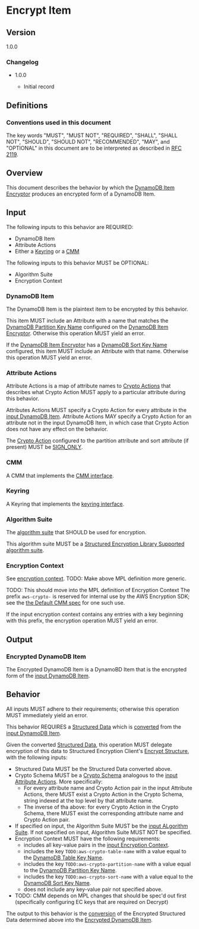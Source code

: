 [//]: # "Copyright Amazon.com Inc. or its affiliates. All Rights Reserved."
[//]: # "SPDX-License-Identifier: CC-BY-SA-4.0"

# Encrypt Item

## Version

1.0.0

### Changelog

- 1.0.0

  - Initial record

## Definitions

### Conventions used in this document

The key words "MUST", "MUST NOT", "REQUIRED", "SHALL", "SHALL NOT", "SHOULD", "SHOULD NOT", "RECOMMENDED", "MAY", and "OPTIONAL"
in this document are to be interpreted as described in [RFC 2119](https://tools.ietf.org/html/rfc2119).

## Overview

This document describes the behavior by which the [DynamoDB Item Encryptor](./ddb-item-encryptor.md)
produces an encrypted form of a DynamoDB Item.

## Input

The following inputs to this behavior are REQUIRED:

- DynamoDB Item
- Attribute Actions
- Either a [Keyring](https://github.com/awslabs/aws-encryption-sdk-specification/blob/master/framework/keyring-interface.md)
  or a [CMM](https://github.com/awslabs/aws-encryption-sdk-specification/blob/master/framework/cmm-interface.md)
 
The following inputs to this behavior MUST be OPTIONAL:

- Algorithm Suite
- Encryption Context

### DynamoDB Item

The DynamoDB Item is the plaintext item to be encrypted by this behavior.

This item MUST include an Attribute with a name that matches the
[DynamoDB Partition Key Name](./ddb-item-encryptor.md#dynamodb-partition-key-name)
configured on the [DynamoDB Item Encryptor](./ddb-item-encryptor.md).
Otherwise this operation MUST yield an error.

If the [DynamoDB Item Encryptor](./ddb-item-encryptor.md)
has a [DynamoDB Sort Key Name](./ddb-item-encryptor.md#dynamodb-sort-key-name) configured,
this item MUST include an Attribute with that name.
Otherwise this operation MUST yield an error.

### Attribute Actions

Attribute Actions is a map of attribute names to
[Crypto Actions](../structured-encryption/structures.md#crypto-action)
that describes what Crypto Action MUST apply to a particular attribute during this behavior.

Attributes Actions MUST specify a Crypto Action
for every attribute in the [input DynamoDB Item](#dynamodb-item).
Attribute Actions MAY specify a Crypto Action for an attribute not
in the input DynamoDB Item, in which case that Crypto Action does
not have any effect on the behavior.

The [Crypto Action](../structured-encryption/structures.md#crypto-action) configured
to the partition attribute and sort attribute (if present)
MUST be [SIGN_ONLY](../structured-encryption/structures.md#signonly).

### CMM

A CMM that implements the [CMM interface](https://github.com/awslabs/aws-encryption-sdk-specification/blob/master/framework/cmm-interface.md).

### Keyring

A Keyring that implements the [keyring interface](https://github.com/awslabs/aws-encryption-sdk-specification/blob/master/framework/keyring-interface.md).

### Algorithm Suite

The [algorithm suite](https://github.com/awslabs/aws-encryption-sdk-specification/blob/master/framework/algorithm-suites.md) that SHOULD be used for encryption.

This algorithm suite MUST be a [Structured Encryption Library Supported algorithm suite](#TODO-mpl-alg-suites).

### Encryption Context

See [encryption context](https://github.com/awslabs/aws-encryption-sdk-specification/blob/master/framework/structures.md#encryption-context).
TODO: Make above MPL definition more generic.

TODO: This should move into the MPL definition of Encryption Context
The prefix `aws-crypto-` is reserved for internal use by the AWS Encryption SDK;
see the [the Default CMM spec](default-cmm.md) for one such use.

If the input encryption context contains any entries with a key beginning with this prefix,
the encryption operation MUST yield an error.

## Output

### Encrypted DynamoDB Item

The Encrypted DynamoDB Item is a DynamoBD Item that is
the encrypted form of the [input DynamoDB Item](#dynamodb-item).

## Behavior

All inputs MUST adhere to their requirements;
otherwise this operation MUST immediately yield an error.

This behavior REQUIRES a [Structured Data](../structured-encryption/structures.md#structured-data)
which is [converted](./ddb-item-conversion.md) from the [input DynamoDB Item](#dynamodb-item).

Given the converted [Structured Data](../structured-encryption/structures.md#structured-data),
this operation MUST delegate encryption of this data to
Structured Encryption Client's [Encrypt Structure](../structured-encryption/encrypt-structure.md),
with the following inputs:
- Structured Data MUST be the Structured Data converted above.
- Crypto Schema MUST be a [Crypto Schema](../structured-encryption/structures.md#crypto-schema)
  analogous to the [input Attribute Actions](#attribute-actions).
  More specifically:
  - For every attribute name and Crypto Action pair in the input Attribute Actions,
    there MUST exist a Crypto Action in the Crypto Schema,
    string indexed at the top level by that attribute name.
  - The inverse of tha above: for every Crypto Action in the Crypto Schema,
    there MUST exist the corresponding attribute name and Crypto Action pair.
- If specified on input, the Algorithm Suite MUST be the [input ALgorithm Suite](#algorithm-suite).
  If not specified on input, Algorithm Suite MUST NOT be specified.
- Encryption Context MUST have the following requirements:
  - includes all key-value pairs in the [input Encryption Context](#encryption-context).
  - includes the key `TODO:aws-crypto-table-name` with a value equal to the
    [DynamoDB Table Key Name](./ddb-item-encryptor.md#dynamodb-table-name). 
  - includes the key `TODO:aws-crypto-partition-name` with a value equal to the
    [DynamoDB Partition Key Name](./ddb-item-encryptor.md#dynamodb-partition-key-name). 
  - includes the key `TODO:aws-crypto-sort-name` with a value equal to the
    [DynamoDB Sort Key Name](./ddb-item-encryptor.md#dynamodb-sort-key-name). 
  - does not include any key-value pair not specified above.
- TODO: CMM depends on MPL changes that should be spec'd out first
  (specifically configuring EC keys that are required on Decrypt)

The output to this behavior is the [conversion](./ddb-item-conversion.md)
of the Encrypted Structured Data determined above
into the [Encrypted DynamoDB Item](#encrypted-dynamodb-item).
